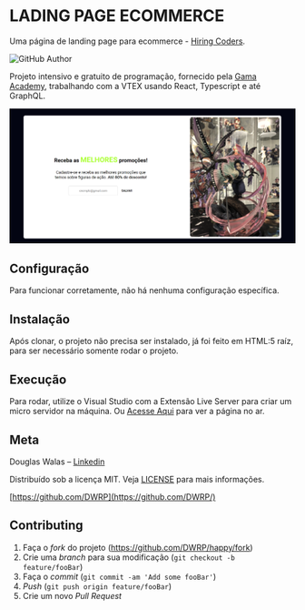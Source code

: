 # LADING PAGE ECOMMERCE

Uma página de landing page para ecommerce - [Hiring Coders](https://www.hiringcoders.com.br/).

![GitHub Author](https://img.shields.io/badge/Autor-Douglas%20Walas-green?color=green&label=Autor&style=flat-square)

Projeto intensivo e gratuito de programação, fornecido pela [Gama Academy](https://www.gama.academy/), trabalhando com a VTEX usando React, Typescript e até GraphQL.

![LADING_PAGE](/docs/assets/images/pagina-final.png)

## Configuração

Para funcionar corretamente, não há nenhuma configuração específica.

## Instalação

Após clonar, o projeto não precisa ser instalado, já foi feito em HTML:5 raíz, para ser necessário somente rodar o projeto.

## Execução

Para rodar, utilize o Visual Studio com a Extensão Live Server para criar um micro servidor na máquina. Ou [Acesse Aqui](https://douglaswalas.dev.br/landing-page-ecommerce) para ver a página no ar.


## Meta

Douglas Walas – [Linkedin](https://www.linkedin.com/in/douglaswalas/)

Distribuído sob a licença MIT. Veja [LICENSE](LICENSE) para mais informações.

[https://github.com/DWRP](https://github.com/DWRP/)

## Contributing

1. Faça o _fork_ do projeto (<https://github.com/DWRP/happy/fork>)
2. Crie uma _branch_ para sua modificação (`git checkout -b feature/fooBar`)
3. Faça o _commit_ (`git commit -am 'Add some fooBar'`)
4. _Push_ (`git push origin feature/fooBar`)
5. Crie um novo _Pull Request_
